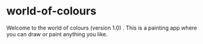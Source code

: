 # world-of-colours
Welcome to the world of colours (version 1.0) . This is a painting app where you can draw or paint anything you like.
